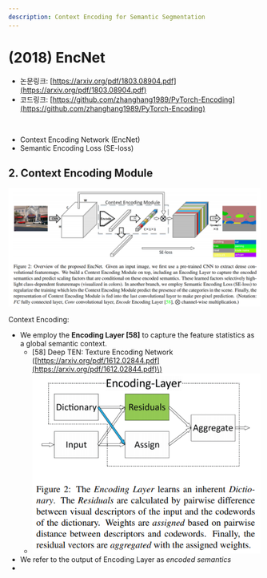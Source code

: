 ```yaml
---
description: Context Encoding for Semantic Segmentation
---
```


# \(2018\) EncNet

* 논문링크: [https://arxiv.org/pdf/1803.08904.pdf](https://arxiv.org/pdf/1803.08904.pdf)
* 코드링크: [https://github.com/zhanghang1989/PyTorch-Encoding](https://github.com/zhanghang1989/PyTorch-Encoding)

​

* Context Encoding Network \(EncNet\)
* Semantic Encoding Loss \(SE-loss\)



## 2. Context Encoding Module

![](../.gitbook/assets/image%20%2836%29.png)



Context Encoding:

* We employ the **Encoding Layer \[58\]** to capture the feature statistics as a global semantic context.
  * \[58\] Deep TEN: Texture Encoding Network \([https://arxiv.org/pdf/1612.02844.pdf](https://arxiv.org/pdf/1612.02844.pdf)\)
  * ![](../.gitbook/assets/image%20%2839%29.png)
* We refer to the output of Encoding Layer as _encoded semantics_
* 
